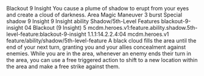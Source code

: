 <ability>
  <name>Blackout</name>
  <cost>9 Insight</cost>
  <flavor>You cause a plume of shadow to erupt from your eyes and create a cloud of darkness.</flavor>
  <keywords>
    <keyword>Area</keyword>
    <keyword>Magic</keyword>
  </keywords>
  <type>Maneuver</type>
  <distance>3 burst</distance>
  <target>Special</target>
  <metadata>
    <class>shadow</class>
    <cost>9 Insight</cost>
    <cost_amount>9</cost_amount>
    <cost_resource>Insight</cost_resource>
    <feature_type>ability</feature_type>
    <file_dpath>Shadow/5th-Level Features</file_dpath>
    <item_id>blackout-9-insight</item_id>
    <item_index>04</item_index>
    <item_name>Blackout (9 Insight)</item_name>
    <level>5</level>
    <scc>mcdm.heroes.v1:feature.ability.shadow.5th-level-feature:blackout-9-insight</scc>
    <scdc>1.1.1:14.2.2.4:04</scdc>
    <source>mcdm.heroes.v1</source>
    <type>feature/ability/shadow/5th-level-feature</type>
  </metadata>
  <effects>
    <effect type="mundane">A black cloud fills the area until the end of your next turn, granting you and your allies concealment against enemies. While you are in the area, whenever an enemy ends their turn in the area, you can use a free triggered action to shift to a new location within the area and make a free strike against them.</effect>
  </effects>
</ability>
